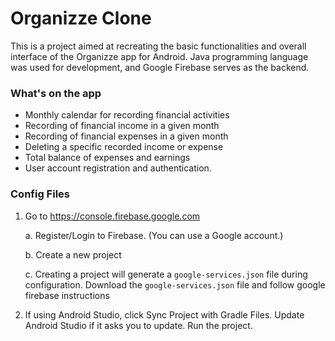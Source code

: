 # Organizze Clone

This is a project aimed at recreating the basic functionalities and overall interface of the Organizze app for Android. Java programming language was used for development, and Google Firebase serves as the backend.

### What's on the app

- Monthly calendar for recording financial activities
- Recording of financial income in a given month
- Recording of financial expenses in a given month
- Deleting a specific recorded income or expense
- Total balance of expenses and earnings
- User account registration and authentication.

### Config Files

1. Go to https://console.firebase.google.com

   a. Register/Login to Firebase. (You can use a Google account.)

   b. Create a new project

   c. Creating a project will generate a `google-services.json` file during configuration. Download the `google-services.json` file and follow google firebase instructions

2. If using Android Studio, click Sync Project with Gradle Files. Update Android Studio if it asks you to update. Run the project.
